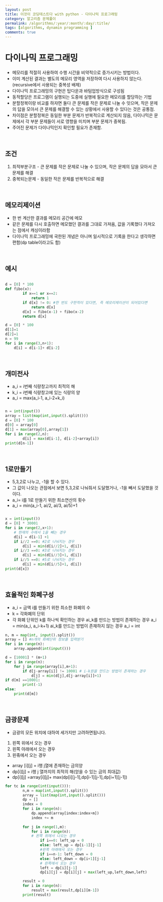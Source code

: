 ```yaml
---
layout: post
title: 이것이 코딩테스트다 with python - 다이나믹 프로그래밍
category: 알고리즘 문제풀이
permalink: /algorithms/:year/:month/:day/:title/
tags: [algorithms, dynamin programming ]
comments: true
---
```


# 다이나믹 프로그래밍

- 메모리를 적절히 사용하여 수행 시간을 비약적으로 증가시키는 방법이다.
- 이미 계산된 결과는 별도의 메모리 영역을 저장하여 다시 사용하지 않는다. (recursive에서 사용되는 중복성 배제)
- 다이나믹 프로그래밍의 구현은 탑다운과 바텀업방식으로 구성됨
- 동적할당은 프로그램이 실행되는 도중에 실행에 필요한 메모리를 할당하는 기법
- 분할정복이랑 비교를 하자면 둘다 큰 문제를 작은 문제로 나눌 수 잇으며, 작은 문제의 답을 모아서 큰 문제를 해결할 수 있는 상황에서 사용할 수 있다는 것은 공통점.
- 차이점은 분할정복은 동일한 부분 문제가 반복적으로 계산되지 않음, 다이나믹은 문제에서 각 부분 문제들이 서로 영향을 미치며 부분 문제가 중복됨.
- 주어진 문제가 다이나믹인지 확인할 필요가 존재함. 

<br>

## 조건
1. 최적부분구조 - 큰 문제를 작은 문제로 나눌 수 있으며, 작은 문제의 답을 모아서 큰 문제를 해결
2. 중복되는문제 - 동일한 작은 문제를 반복적으로 해결

<br>

## 메모리제이션 
- 한 번 계산한 결과를 메모리 공간에 메모
- 같은 문제를 다시 호출하면 메모했던 결과를 그대로 가져옴, 값을 기록했다 가져오는 점에서 캐싱이라함
- 다이나믹 프로그래밍에 국한된 개념은 아니며 일시적으로 기록을 한다고 생각하면 편함(dp table이라고도 함)

<br>

## 예시

```python

d = [0] * 100
def fibo(x):
        if x==1 or x==2:
            return 1
        if d[x] != 0: #한 번도 구한적이 있다면, 즉 메모리제이션이 되어있다면
            return d[x]
        d[x] = fibo(x-1) + fibo(x-2)
        return d[x]

d = [0] * 100
d[1]=1
d[2]=1
n = 99
for i in range(3,n+1):
    d[i] = d[i-1]+ d[i-2]

```
<br>

## 개미전사
- a_i = i번째 식량창고까지 최적의 해 
- k_i = i번째 식량창고에 있는 식량의 양
- a_i = max(a_i-1, a_i-2+k_i)

```python

n = int(input())
array = list(map(int,input().split()))
d = [0] * 100
d[0] = array[0]
d[1] = max(array[0],array[1])
for i in range(2,n):
        d[i] = max(d[i-1], d[i-2]+array[i])
print(d[n-1])

```

<br>

## 1로만들기
- 5,3,2로 나누고, -1을 할 수 있다. 
- 그 값이 나오는 관점에서 보면 5,3,2로 나눠줘서 도달했거나, -1을 빼서 도달했을 것이다.
- a_i= i를 1로 만들기 위한 최소연산의 횟수
- a_i = min(a_i-1, ai/2, ai/3, ai/5)+1 

```python

x = int(input())
d = [0] * 30001
for i in range(2,x+1):
    # 현재의 수에서 1을 빼는 경우
    d[i] = d[i-1] +1
    if i//2 ==0: #2로 나눠지는 경우
        d[i] = min(d[i//2]+1, d[i])
    if i//3 ==0: #3로 나눠지는 경우
        d[i] = min(d[i//3]+1, d[i])
    if i//5 ==0: #5로 나눠지는 경우
        d[i] = min(d[i//5]+1, d[i])
print(d[x])

```

<br>

## 효율적인 화폐구성
- a_i = 금액 i를 만들기 위한 최소한 화폐의 수
- k = 각화폐의 단위
- 각 화폐 단위인 k를 하나씩 확인하는 경우
    ai_k를 만드는 방법이 존재하는 경우 a_i = min(a_i, a_i-k+1)
    ai_k를 만드는 방법이 존재하지 않는 경우 a_i = int
    
``` python
n, m = map(int, input().split())
array = [] #n개의 화폐단위 정보를 입력받기
for i in range(n):
	array.append(int(input()))

d = [10001] * (m+1)
for i in range(n):
    for j in range(array[i],m+1):
        if d[j-array[i]] != 10001 # i-k원을 만드는 방법이 존재하는 경우
            d[j] = min(d[j],d[j-array[i]]+1)
if d[m] ==10001:
        print(-1)
else:
    print(d[m])

```

<br>

## 금광문제
- 금광의 모든 위치에 대하여 세가지만 고려하면됩니다. 
1. 왼쪽 위에서 오는 경우
2. 왼쪽 아래에서 오는 경우
3. 왼졲에서 오는 경우
- array [i][j] = i행 j열에 존재하는 금의양
- dp[i][j] = i행 j 열까지의 최적의 해(얻을 수 있는 금의 최대값)
- dp[i][j] =array[i][j]+ max(dp[i][j-1],dp[i-1][j-1],dp[i+1][j-1])


```python
for tc in range(int(input())):
        n,m = map(int,input().split())
        array = list(map(int,input().split()))
        dp = []
        index = 0
        for i in range(n):
            dp.append(array[index:index+m])
            index += m
        
        for j in range(1,m):
            for i in range(n):
            # 왼쪽 위에서 나오는 경우
                if i==0: left_up = 0
                else: left_up = dp[i-1][j-1]
                #왼쪽 아래에서 오는 경우
                if i==n-1: left_down = 0
                else: left_down = dp[i+1][j-1]
                # 왼쪽에서 오는 경우
                left = dp[i][j-1]
                dp[i][j] = dp[i][j] + max(left_up,left_down,left)

        result = 0
        for i in range(n):
            result = max(result,dp[i][m-1])
        print(result)
```
